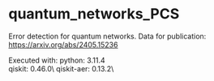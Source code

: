 # quantum_networks_PCS
Error detection for quantum networks. Data for publication:  https://arxiv.org/abs/2405.15236

Executed with:
python: 3.11.4\
qiskit: 0.46.0\ 
qiskit-aer: 0.13.2\
